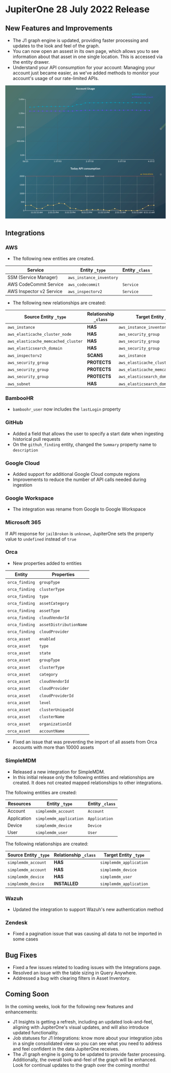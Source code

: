# JupiterOne 28 July 2022 Release

## New Features and Improvements
-  The J1 graph engine is updated, providing faster processing and updates to the look and feel of the graph.
-  You can now open an assest in its own page, which allows you to see information about that asset in one single location. This is accessed via the entity drawer. 
-  Understand your API consumption for your account: Managing your account just became easier, as we've added methods to monitor your account's usage of our rate-limited APIs. 

![](../assets/ratelimiting.png)


## Integrations

### AWS
- The following new entities are created.

| Service                  | Entity `_type`            | Entity `_class` |
| ------------------------ | ------------------------- | --------------- |
| SSM (Service Manager)    | `aws_instance_inventory`  |                 |
| AWS CodeCommit Service   | `aws_codecommit`          | `Service`       |
| AWS Inspector v2 Service | `aws_inspectorv2`         | `Service`       |

- The following new relationships are created:

| Source Entity `_type`               | Relationship `_class` | Target Entity `_type`               |
| ----------------------------------- | --------------------- | ----------------------------------- |
| `aws_instance`                      | **HAS**               | `aws_instance_inventory`            |
| `aws_elasticache_cluster_node`      | **HAS**               | `aws_security_group`                |
| `aws_elasticache_memcached_cluster` | **HAS**               | `aws_security_group`                |
| `aws_elasticsearch_domain`          | **HAS**               | `aws_security_group`                |
| `aws_inspectorv2`                   | **SCANS**             | `aws_instance`                      |
| `aws_security_group`                | **PROTECTS**          | `aws_elasticache_cluster_node`      |
| `aws_security_group`                | **PROTECTS**          | `aws_elasticache_memcached_cluster` |
| `aws_security_group`                | **PROTECTS**          | `aws_elasticsearch_domain`          |
| `aws_subnet`                        | **HAS**               | `aws_elasticsearch_domain`          |

### BambooHR
- `bamboohr_user` now includes the `lastLogin` property

### GitHub
- Added a field that allows the user to specify a start date when ingesting historical pull requests
- On the `githuh_finding` entity, changed the `Summary` property name to `description`

### Google Cloud
- Added support for additional Google Cloud compute regions
- Improvements to reduce the number of API calls needed during ingestion

### Google Workspace
- The integration was rename from Google to Google Workspace

### Microsoft 365
If API response for `jailBroken` is `unknown`, JupiterOne sets the property value to `undefined` instead of `true`

### Orca
- New properties added to entities

| Entity         | Properties              |
| -------------- | ----------------------- |
| `orca_finding` | `groupType`             |
| `orca_finding` | `clusterType`           |
| `orca_finding` | `type`                  |
| `orca_finding` | `assetCategory`         |
| `orca_finding` | `assetType`             |
| `orca_finding` | `cloudVendorId`         |
| `orca_finding` | `assetDistributionName` |
| `orca_finding` | `cloudProvider`         |
| `orca_asset`   | `enabled`               |
| `orca_asset`   | `type`                  |
| `orca_asset`   | `state`                 |
| `orca_asset`   | `groupType`             |
| `orca_asset`   | `clusterType`           |
| `orca_asset`   | `category`              |
| `orca_asset`   | `cloudVendorId`         |
| `orca_asset`   | `cloudProvider`         |
| `orca_asset`   | `cloudProviderId`       |
| `orca_asset`   | `level`                 |
| `orca_asset`   | `clusterUniqueId`       |
| `orca_asset`   | `clusterName`           |
| `orca_asset`   | `organizationId`        |
| `orca_asset`   | `accountName`           |

- Fixed an issue that was preventing the import of all assets from Orca accounts with more than 10000 assets

### SimpleMDM
- Released a new integration for SimpleMDM.
- In this initial release only the following entities and relationships are created.  It does not created mapped relationships to other integrations.

The following entities are created:

| Resources   | Entity `_type`          | Entity `_class` |
| ----------- | ----------------------- | --------------- |
| Account     | `simplemdm_account`     | `Account`       |
| Application | `simplemdm_application` | `Application`   |
| Device      | `simplemdm_device`      | `Device`        |
| User        | `simplemdm_user`        | `User`          |

The following relationships are created:

| Source Entity `_type` | Relationship `_class` | Target Entity `_type`   |
| --------------------- | --------------------- | ----------------------- |
| `simplemdm_account`   | **HAS**               | `simplemdm_application` |
| `simplemdm_account`   | **HAS**               | `simplemdm_device`      |
| `simplemdm_device`    | **HAS**               | `simplemdm_user`        |
| `simplemdm_device`    | **INSTALLED**         | `simplemdm_application` |

### Wazuh
- Updated the integration to support Wazuh's new authentication method

### Zendesk
- Fixed a pagination issue that was causing all data to not be imported in some cases

## Bug Fixes
-  Fixed a few issues related to loading issues with the Integrations page. 
-  Resolved an issue with the table sizing in Query Anywhere. 
-  Addressed a bug with clearing filters in Asset Inventory.

## Coming Soon

In the coming weeks, look for the following new features and enhancements:

- J1 Insights is getting a refresh, including an updated look-and-feel, aligning with JupiterOne's visual updates, and will also introduce updated functionality.
- Job statuses for J1 Integrations: know more about your integration jobs in a single consolidated view so you can see what you need to address and feel confident in the data JupiterOne receives.
- The J1 graph engine is going to be updated to provide faster processing. Additionally, the overall look-and-feel of the graph will be enhanced. Look for continual updates to the graph over the coming months!  

